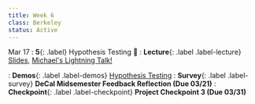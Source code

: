 ```yaml
---
title: Week 6
class: Berkeley
status: Active
---
```


Mar 17
: **5**{: .label} Hypothesis Testing 🔬
: **Lecture**{: .label .label-lecture} <a href = "{{site.links.lectures.lecture05}}" target = "_blank">Slides</a>, <a href = "https://docs.google.com/presentation/d/1GacheReNdZXiMQkI_L6wP4Q8ouwmzNJ5eQv78secbGw/edit?usp=sharing" target = "_blank">Michael's Lightning Talk!</a> 


: **Demos**{: .label .label-demos} [Hypothesis Testing](https://deepnote.com/workspace/jakex-26b2579d-a0a9-4866-9a6e-9a76f523e999/project/Jake-Xiangs-Untitled-project-82de45cb-e433-41e9-b20c-61411c9da3ba/notebook/DSS-FA24-Hypothesis-Testing-44e9d2213a5c4a54a8910d88904f60b4)
: **Survey**{: .label .label-survey} **DeCal Midsemester Feedback Reflection (Due 03/21)**
: **Checkpoint**{: .label .label-checkpoint} **Project Checkpoint 3 (Due 03/31)**



